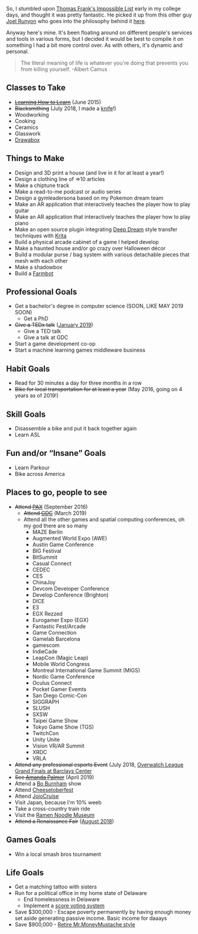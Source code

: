 
So, I stumbled upon [Thomas Frank's Impossible List](https://collegeinfogeek.com/about/meet-the-author/my-impossible-list/) early in my college days, and thought it was pretty fantastic. He picked it up from this other guy [Joel Runyon](https://impossiblehq.com/impossible-list/) who goes into the philosophy behind it [here](https://impossiblehq.com/the-impossible-list-is-not-a-bucket-list/).

Anyway here's mine. It's been floating around on different people's services and tools in various forms, but I decided it would be best to compile it on something I had a bit more control over. As with others, it's dynamic and personal.

> The literal meaning of life is whatever you're doing that prevents you from killing yourself. -Albert Camus

Classes to Take
---
* ~~[Learning How to Learn](https://www.coursera.org/learn/learning-how-to-learn/)~~ (June 2015)
* ~~Blacksmithing~~ (July 2018, I made a [knife](..assets/img/knife.jpg)!)
* Woodworking
* Cooking
* Ceramics
* Glasswork
* [Drawabox](https://drawabox.com/)


Things to Make
---
* Design and 3D print a house (and live in it for at least a year!)
* Design a clothing line of =>10 articles
* Make a chiptune track
* Make a read-to-me podcast or audio series
* Design a gymleadersona based on my Pokemon dream team
* Make an AR application that interactively teaches the player how to play guitar
* Make an AR application that interactively teaches the player how to play piano
* Make an open source plugin integrating [Deep Dream](https://deepdreamgenerator.com/) style transfer techniques with [Krita](https://krita.org/en/)
* Build a physical arcade cabinet of a game I helped develop
* Make a haunted house and/or go crazy over Halloween décor
* Build a modular purse / bag system with various detachable pieces that mesh with each other
* Make a shadowbox
* Build a [Farmbot](https://farm.bot/)


Professional Goals
---
* Get a bachelor's degree in computer science (SOON, LIKE MAY 2019 SOON)
  - Get a PhD
* ~~Give a TEDx talk~~ ([January 2019](https://www.youtube.com/watch?v=lq8cvQSfiMs))
  - Give a TED talk
  - Give a talk at GDC
* Start a game development co-op
* Start a machine learning games middleware business


Habit Goals
---
* Read for 30 minutes a day for three months in a row
* ~~Bike for local transportation for at least a year~~ (May 2016, going on 4 years as of 2019!)


Skill Goals
---
* Disassemble a bike and put it back together again
* Learn ASL


Fun and/or “Insane” Goals
---
* Learn Parkour
* Bike across America


Places to go, people to see
---
* ~~Attend [PAX](http://www.paxsite.com/)~~ (September 2016)
    - ~~Attend [GDC](https://gdconf.com/)~~ (March 2019)
    - Attend all the other games and spatial computing conferences, oh my god there are so many
        - MAZE Berlin
        - Augmented World Expo (AWE)
        - Austin Game Conference
        - BIG Festival
        - BitSummit
        - Casual Connect
        - CEDEC
        - CES
        - ChinaJoy
        - Devcom Developer Conference
        - Develop Conference (Brighton)
        - DICE
        - E3
        - EGX Rezzed
        - Eurogamer Expo (EGX)
        - Fantastic Fest/Arcade
        - Game Connection
        - Gamelab Barcelona
        - gamescom
        - IndieCade
        - LeapCon (Magic Leap)
        - Mobile World Congress
        - Montreal International Game Summit (MIGS)
        - Nordic Game Conference
        - Oculus Connect
        - Pocket Gamer Evemts
        - San Diego Comic-Con
        - SIGGRAPH
        - SLUSH
        - SXSW
        - Taipei Game Show
        - Tokyo Game Show (TGS)
        - TwitchCon
        - Unity Unite
        - Vision VR/AR Summit
        - XRDC
        - VRLA
* ~~Attend any professional esports Event~~ (July 2018, [Overwatch League Grand Finals at Barclays Center](https://www.barclayscenter.com/events/detail/overwatch-league-grand-finals-2018)
* ~~See [Amanda Palmer](https://amandapalmer.net/)~~ (April 2019)
* Attend a [Bo Burnham](http://www.boburnham.com/) show
* Attend [Cheesetoberfest](https://www.cheesetoberfest.com/)
* Attend [JojoCruise](https://jococruise.com/)
* Visit Japan, because I'm 10% weeb
* Take a cross-country train ride
* Visit the [Ramen Noodle Museum](https://www.cupnoodles-museum.jp)
* ~~Attend a Renaissance Fair~~ ([August 2018](http://www.parenfaire.com/faire.html))


Games Goals
---
* Win a local smash bros tournament


Life Goals
---
* Get a matching tattoo with sisters
* Run for a political office in my home state of Delaware
  - End homelessness in Delaware
  - Implement a [score voting system](https://ncase.me/ballot/)
* Save $300,000 - Escape poverty permanently by having enough money set aside generating passive income. Basic income for daaays
* Save $900,000 - [Retire Mr.MoneyMustache style](https://www.mrmoneymustache.com/2011/09/15/a-brief-history-of-the-stash-how-we-saved-from-zero-to-retirement-in-ten-years/)
